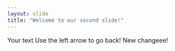 ```yaml
---
layout: slide
title: "Welcome to our second slide!"
---
```

Your text
Use the left arrow to go back! 
New changeee!